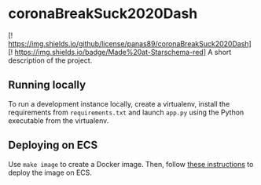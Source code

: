 # coronaBreakSuck2020Dash

[! https://img.shields.io/github/license/panas89/coronaBreakSuck2020Dash] [! https://img.shields.io/badge/Made%20at-Starschema-red]
A short description of the project.


## Running locally

To run a development instance locally, create a virtualenv, install the 
requirements from `requirements.txt` and launch `app.py` using the 
Python executable from the virtualenv.

## Deploying on ECS

Use `make image` to create a Docker image. Then, follow [these 
instructions](https://www.chrisvoncsefalvay.com/2019/08/28/deploying-dash-on-amazon-ecs/) 
to deploy the image on ECS.